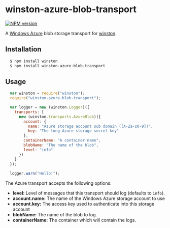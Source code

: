 # winston-azure-blob-transport

[![NPM version](https://badge.fury.io/js/winston-azure-blob-transport.png)](http://badge.fury.io/js/winston-azure-blob-transport)

A [Windows Azure][0] blob storage transport for [winston][1].

## Installation

``` bash
  $ npm install winston
  $ npm install winston-azure-blob-transport
```

## Usage
``` js
  var winston = require("winston");
  require("winston-azure-blob-transport");

  var logger = new (winston.Logger)({
    transports: [
      new (winston.transports.AzureBlob)({
        account: {
          name: "Azure storage account sub domain ([A-Za-z0-9])",
          key: "The long Azure storage secret key"
        },
        containerName: "A container name",
        blobName: "The name of the blob",
        level: "info"
      })
    ]
  });
  
  logger.warn("Hello!");
```

The Azure transport accepts the following options:

* __level:__ Level of messages that this transport should log (defaults to `info`).
* __account.name:__ The name of the Windows Azure storage account to use
* __account.key:__ The access key used to authenticate into this storage account
* __blobName:__ The name of the blob to log.
* __containerName:__ The container which will contain the logs.

[0]: http://www.windowsazure.com/en-us/develop/nodejs/
[1]: https://github.com/flatiron/winston
